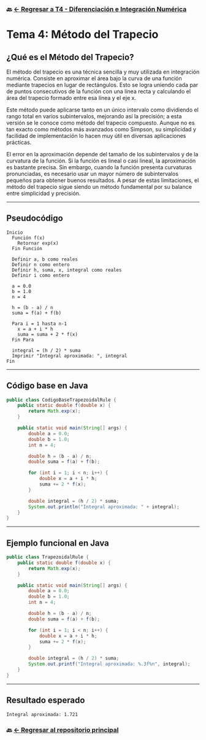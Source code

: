 ### 🔙 [← Regresar a T4 - Diferenciación e Integración Numérica](https://github.com/ANTONY2812/M-todosNum-ricosLalo/tree/main/T4%20-%20Diferenciaci%C3%B3n%20e%20Integraci%C3%B3n%20Num%C3%A9rica)

# Tema 4: Método del Trapecio

## ¿Qué es el Método del Trapecio?

El método del trapecio es una técnica sencilla y muy utilizada en integración numérica. Consiste en aproximar el área bajo la curva de una función mediante trapecios en lugar de rectángulos. Esto se logra uniendo cada par de puntos consecutivos de la función con una línea recta y calculando el área del trapecio formado entre esa línea y el eje x.

Este método puede aplicarse tanto en un único intervalo como dividiendo el rango total en varios subintervalos, mejorando así la precisión; a esta versión se le conoce como método del trapecio compuesto. Aunque no es tan exacto como métodos más avanzados como Simpson, su simplicidad y facilidad de implementación lo hacen muy útil en diversas aplicaciones prácticas.

El error en la aproximación depende del tamaño de los subintervalos y de la curvatura de la función. Si la función es lineal o casi lineal, la aproximación es bastante precisa. Sin embargo, cuando la función presenta curvaturas pronunciadas, es necesario usar un mayor número de subintervalos pequeños para obtener buenos resultados. A pesar de estas limitaciones, el método del trapecio sigue siendo un método fundamental por su balance entre simplicidad y precisión.

---


##  Pseudocódigo

```plaintext
Inicio
  Función f(x)
    Retornar exp(x)
  Fin Función

  Definir a, b como reales
  Definir n como entero
  Definir h, suma, x, integral como reales
  Definir i como entero

  a = 0.0
  b = 1.0
  n = 4

  h = (b - a) / n
  suma = f(a) + f(b)

  Para i = 1 hasta n-1
    x = a + i * h
    suma = suma + 2 * f(x)
  Fin Para

  integral = (h / 2) * suma
  Imprimir "Integral aproximada: ", integral
Fin
```

---

##  Código base en Java

```java
public class CodigoBaseTrapezoidalRule {
    public static double f(double x) {
        return Math.exp(x);
    }

    public static void main(String[] args) {
        double a = 0.0;
        double b = 1.0;
        int n = 4;

        double h = (b - a) / n;
        double suma = f(a) + f(b);

        for (int i = 1; i < n; i++) {
            double x = a + i * h;
            suma += 2 * f(x);
        }

        double integral = (h / 2) * suma;
        System.out.println("Integral aproximada: " + integral);
    }
}
```

---

##  Ejemplo funcional en Java

```java
public class TrapezoidalRule {
    public static double f(double x) {
        return Math.exp(x);
    }

    public static void main(String[] args) {
        double a = 0.0;
        double b = 1.0;
        int n = 4;

        double h = (b - a) / n;
        double suma = f(a) + f(b);

        for (int i = 1; i < n; i++) {
            double x = a + i * h;
            suma += 2 * f(x);
        }

        double integral = (h / 2) * suma;
        System.out.printf("Integral aproximada: %.3f%n", integral);
    }
}
```

---

##  Resultado esperado

```
Integral aproximada: 1.721
```

### 🔙 [← Regresar al repositorio principal](https://github.com/ANTONY2812/M-todosNum-ricosLalo)
